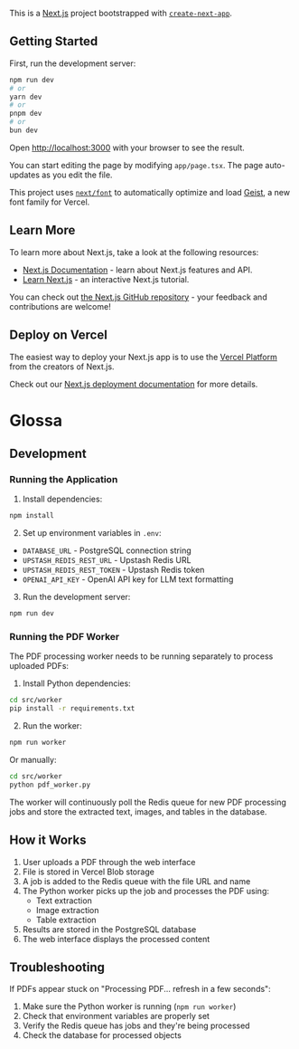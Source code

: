 This is a [Next.js](https://nextjs.org) project bootstrapped with [`create-next-app`](https://nextjs.org/docs/app/api-reference/cli/create-next-app).

## Getting Started

First, run the development server:

```bash
npm run dev
# or
yarn dev
# or
pnpm dev
# or
bun dev
```

Open [http://localhost:3000](http://localhost:3000) with your browser to see the result.

You can start editing the page by modifying `app/page.tsx`. The page auto-updates as you edit the file.

This project uses [`next/font`](https://nextjs.org/docs/app/building-your-application/optimizing/fonts) to automatically optimize and load [Geist](https://vercel.com/font), a new font family for Vercel.

## Learn More

To learn more about Next.js, take a look at the following resources:

- [Next.js Documentation](https://nextjs.org/docs) - learn about Next.js features and API.
- [Learn Next.js](https://nextjs.org/learn) - an interactive Next.js tutorial.

You can check out [the Next.js GitHub repository](https://github.com/vercel/next.js) - your feedback and contributions are welcome!

## Deploy on Vercel

The easiest way to deploy your Next.js app is to use the [Vercel Platform](https://vercel.com/new?utm_medium=default-template&filter=next.js&utm_source=create-next-app&utm_campaign=create-next-app-readme) from the creators of Next.js.

Check out our [Next.js deployment documentation](https://nextjs.org/docs/app/building-your-application/deploying) for more details.

# Glossa

## Development

### Running the Application

1. Install dependencies:
```bash
npm install
```

2. Set up environment variables in `.env`:
- `DATABASE_URL` - PostgreSQL connection string
- `UPSTASH_REDIS_REST_URL` - Upstash Redis URL
- `UPSTASH_REDIS_REST_TOKEN` - Upstash Redis token
- `OPENAI_API_KEY` - OpenAI API key for LLM text formatting

3. Run the development server:
```bash
npm run dev
```

### Running the PDF Worker

The PDF processing worker needs to be running separately to process uploaded PDFs:

1. Install Python dependencies:
```bash
cd src/worker
pip install -r requirements.txt
```

2. Run the worker:
```bash
npm run worker
```

Or manually:
```bash
cd src/worker
python pdf_worker.py
```

The worker will continuously poll the Redis queue for new PDF processing jobs and store the extracted text, images, and tables in the database.

## How it Works

1. User uploads a PDF through the web interface
2. File is stored in Vercel Blob storage
3. A job is added to the Redis queue with the file URL and name
4. The Python worker picks up the job and processes the PDF using:
   - Text extraction
   - Image extraction  
   - Table extraction
5. Results are stored in the PostgreSQL database
6. The web interface displays the processed content

## Troubleshooting

If PDFs appear stuck on "Processing PDF... refresh in a few seconds":
1. Make sure the Python worker is running (`npm run worker`)
2. Check that environment variables are properly set
3. Verify the Redis queue has jobs and they're being processed
4. Check the database for processed objects

